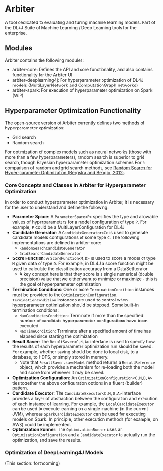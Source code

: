 # Arbiter

A tool dedicated to evaluating and tuning machine learning models. Part of the DL4J Suite of Machine Learning / Deep Learning tools for the enterprise.


## Modules
Arbiter contains the following modules:

- arbiter-core: Defines the API and core functionality, and also contains functionality for the Arbiter UI
- arbiter-deeplearning4j: For hyperparameter optimization of DL4J models (MultiLayerNetwork and ComputationGraph networks)
- arbiter-spark: For execution of hyperparameter optimization on Spark (WIP)


## Hyperparameter Optimization Functionality

The open-source version of Arbiter currently defines two methods of hyperparameter optimization:

- Grid search
- Random search

For optimization of complex models such as neural networks (those with more than a few hyperparameters), random search is superior to grid search, though Bayesian hyperparameter optimization schemes 
For a comparison of random and grid search methods, see [Random Search for Hyper-parameter Optimization (Bergstra and Bengio, 2012)](http://www.jmlr.org/papers/volume13/bergstra12a/bergstra12a.pdf).

### Core Concepts and Classes in Arbiter for Hyperparameter Optimization

In order to conduct hyperparameter optimization in Arbiter, it is necessary for the user to understand and define the following:

- **Parameter Space**: A ```ParameterSpace<P>``` specifies the type and allowable values of hyperparameters for a model configuration of type ```P```. For example, ```P``` could be a MultiLayerConfiguration for DL4J
- **Candidate Generator**: A ```CandidateGenerator<C>``` is used to generate candidate models configurations of some type ```C```. The following implementations are defined in arbiter-core:
    - ```RandomSearchCandidateGenerator```
    - ```GridSearchCandidateGenerator```
- **Score Function**: A ```ScoreFunction<M,D>``` is used to score a model of type ```M``` given data of type ```D```. For example, in DL4J a score function might be used to calculate the classification accuracy from a DataSetIterator
    - A key concept here is that they score is a single numerical (double precision) value that we either want to minimize or maximize - this is the goal of hyperparameter optimization
- **Termination Conditions**: One or more ```TerminationCondition``` instances must be provided to the ```OptimizationConfiguration```. ```TerminationCondition``` instances are used to control when hyperparameter optimization should be stopped. Some built-in termination conditions:
    - ```MaxCandidatesCondition```: Terminate if more than the specified number of candidate hyperparameter configurations have been executed
    - ```MaxTimeCondition```: Terminate after a specified amount of time has elapsed since starting the optimization
- **Result Saver**: The ```ResultSaver<C,M,A>``` interface is used to specify how the results of each hyperparameter optimization run should be saved. For example, whether saving should be done to local disk, to a database, to HDFS, or simply stored in memory.
    - Note that ```ResultSaver.saveModel``` method returns a ```ResultReference``` object, which provides a mechanism for re-loading both the model and score from wherever it may be saved.
- **Optimization Configuration**: An ```OptimizationConfiguration<C,M,D,A>``` ties together the above configuration options in a fluent (builder) pattern.
- **Candidate Executor**: The ```CandidateExecutor<C,M,D,A>``` interface provides a layer of abstraction between the configuration and execution of each instance of learning. For example, the ```LocalCandidateExecutor``` can be used to execute learning on a single machine (in the current JVM), whereas ```SparkCandidateExecutor``` can be used for executing models on Spark. In principle, other execution methods (for example, on AWS) could be implemented.
- **Optimization Runner**: The ```OptimizationRunner``` uses an ```OptimizationConfiguration``` and a ```CandidateExecutor``` to actually run the optimization, and save the results.


### Optimization of DeepLearning4J Models

(This section: forthcoming)